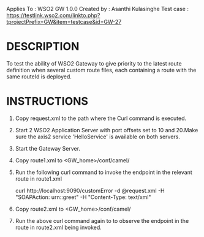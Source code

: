Applies To	: WSO2 GW 1.0.0
Created by	: Asanthi Kulasinghe
Test case	: https://testlink.wso2.com/linkto.php?tprojectPrefix=GW&item=testcase&id=GW-27

DESCRIPTION
===========

To test the ability of WSO2 Gateway to give priority to the latest route definition when several custom route files, each containing a route with the same routeId is deployed.

INSTRUCTIONS
============

1. Copy request.xml to the path where the Curl command is executed.

2. Start 2 WSO2 Application Server with port offsets set to 10 and 20.Make sure the axis2 service 'HelloService' is available on both servers.

3. Start the Gateway Server.

4. Copy route1.xml to <GW_home>/conf/camel/

5. Run the following curl command to invoke the endpoint in the relevant route in route1.xml

	curl http://localhost:9090/customError  -d @request.xml  -H "SOAPAction: urn::greet" -H "Content-Type: text/xml"

6. Copy route2.xml to <GW_home>/conf/camel/

7. Run the above curl command again to to observe the endpoint in the route in route2.xml being invoked.

